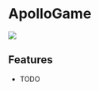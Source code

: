 # ApolloGame

![](https://ci.appveyor.com/api/projects/status/ga9wq7e0jdrwwqd3?svg=true) 

## Features

- TODO

